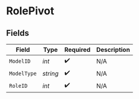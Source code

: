 # RolePivot


## Fields

| Field              | Type               | Required           | Description        |
| ------------------ | ------------------ | ------------------ | ------------------ |
| `ModelID`          | *int*              | :heavy_check_mark: | N/A                |
| `ModelType`        | *string*           | :heavy_check_mark: | N/A                |
| `RoleID`           | *int*              | :heavy_check_mark: | N/A                |